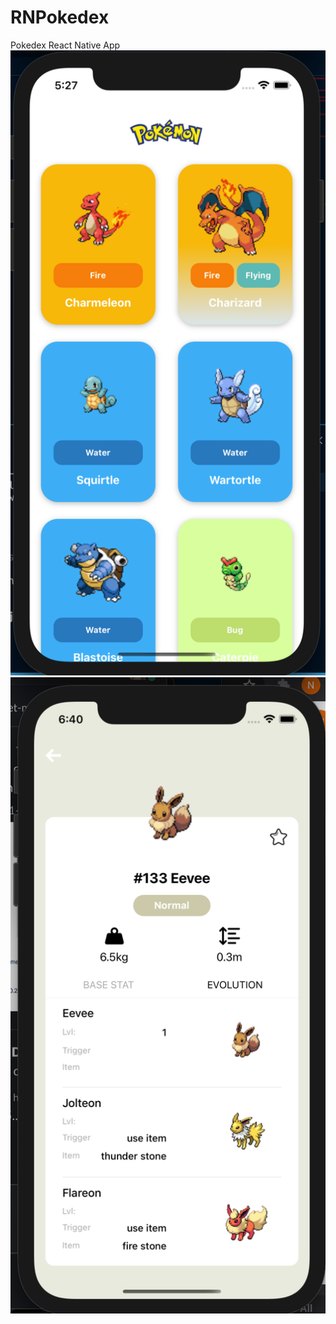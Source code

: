 # RNPokedex
Pokedex React Native App
![alt text](https://github.com/trungnt1995/RNPokedex/blob/main/Image_20250320_131058_769.png?raw=true)
![alt text](https://github.com/trungnt1995/RNPokedex/blob/main/Image_20250320_131058_735.png?raw=true)
